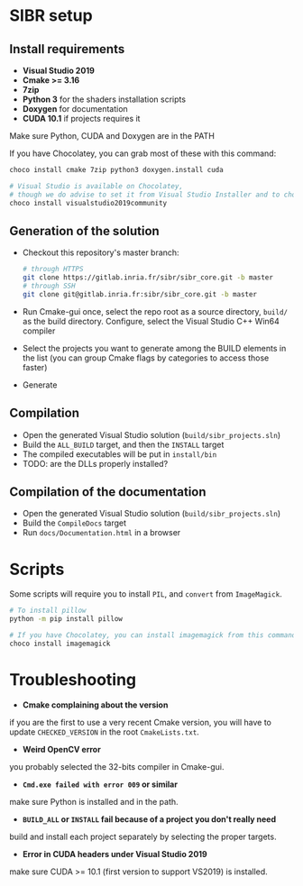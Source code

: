 # SIBR setup

## Install requirements

- **Visual Studio 2019**
- **Cmake >= 3.16**
- **7zip**
- **Python 3** for the shaders installation scripts
- **Doxygen** for documentation
- **CUDA 10.1** if projects requires it

Make sure Python, CUDA and Doxygen are in the PATH

If you have Chocolatey, you can grab most of these with this command:

```sh
choco install cmake 7zip python3 doxygen.install cuda

# Visual Studio is available on Chocolatey,
# though we do advise to set it from Visual Studio Installer and to choose your licensing accordingly
choco install visualstudio2019community
```

## Generation of the solution

- Checkout this repository's master branch:
  
  ```sh
  # through HTTPS
  git clone https://gitlab.inria.fr/sibr/sibr_core.git -b master
  # through SSH
  git clone git@gitlab.inria.fr:sibr/sibr_core.git -b master
  ```
- Run Cmake-gui once, select the repo root as a source directory, `build/` as the build directory. Configure, select the Visual Studio C++ Win64 compiler
- Select the projects you want to generate among the BUILD elements in the list (you can group Cmake flags by categories to access those faster)
- Generate

## Compilation

- Open the generated Visual Studio solution (`build/sibr_projects.sln`)
- Build the `ALL_BUILD` target, and then the `INSTALL` target
- The compiled executables will be put in `install/bin`
- TODO: are the DLLs properly installed?

## Compilation of the documentation

- Open the generated Visual Studio solution (`build/sibr_projects.sln`)
- Build the `CompileDocs` target
- Run `docs/Documentation.html` in a browser


# Scripts

Some scripts will require you to install `PIL`, and `convert` from `ImageMagick`.

```sh
# To install pillow
python -m pip install pillow

# If you have Chocolatey, you can install imagemagick from this command
choco install imagemagick
```

# Troubleshooting

- **Cmake complaining about the version**

if you are the first to use a very recent Cmake version, you will have to update `CHECKED_VERSION` in the root `CmakeLists.txt`.

- **Weird OpenCV error**

you probably selected the 32-bits compiler in Cmake-gui.

- **`Cmd.exe failed with error 009` or similar**

make sure Python is installed and in the path. 

- **`BUILD_ALL` or `INSTALL` fail because of a project you don't really need**

build and install each project separately by selecting the proper targets.

- **Error in CUDA headers under Visual Studio 2019**

make sure CUDA >= 10.1 (first version to support VS2019) is installed.
